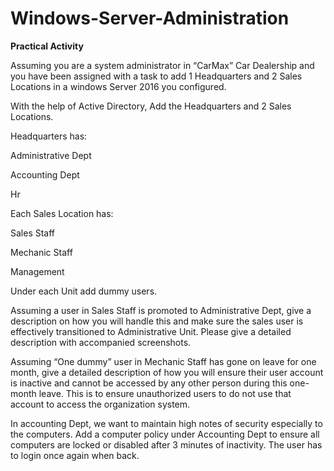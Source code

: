 # Windows-Server-Administration
 

**Practical Activity**

Assuming you are a system administrator in “CarMax” Car Dealership and you have been assigned with a task to add 1 Headquarters and 2 Sales Locations in a windows Server 2016 you configured.  

With the help of Active Directory, Add the Headquarters and 2 Sales Locations. 

Headquarters has: 

Administrative Dept 

Accounting Dept 

Hr 

Each Sales Location has: 

Sales Staff 

Mechanic Staff 

Management 

 

Under each Unit add dummy users. 


Assuming a user in Sales Staff is promoted to Administrative Dept, give a description on how you will handle this and make sure the sales user is effectively transitioned to Administrative Unit. Please give a detailed description with accompanied screenshots. 

 

Assuming “One dummy” user in Mechanic Staff has gone on leave for one month, give a detailed description of how you will ensure their user account is inactive and cannot be accessed by any other person during this one-month leave. This is to ensure unauthorized users to do not use that account to access the organization system. 

 

In accounting Dept, we want to maintain high notes of security especially to the computers. Add a computer policy under Accounting Dept to ensure all computers are locked or disabled after 3 minutes of inactivity. The user has to login once again when back. 

 
 
